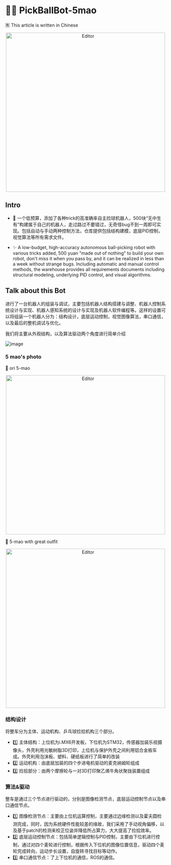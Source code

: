 # 🌈🔥 PickBallBot-5mao

🈶 This article is written in Chinese

<div align="center">
	<img src="https://github.com/WangJingyao07/PickBallBot-5mao/assets/45681444/3a65b772-883a-44cd-ac88-9217ce060105" alt="Editor" width="500">
</div>

## Intro
- 🎉 一个低预算，添加了各种trick的高准确率自主捡球机器人，500块“无中生有”构建属于自己的机器人，走过路过不要错过，无奇怪bug不到一周即可实现。包括自动与手动两种控制方法，仓库提供包括结构建模，底层PID控制，视觉算法等所有需求文件。

- ✨ A low-budget, high-accuracy autonomous ball-picking robot with various tricks added, 500 yuan "made out of nothing" to build your own robot, don't miss it when you pass by, and it can be realized in less than a week without strange bugs. Including automatic and manual control methods, the warehouse provides all requirements documents including structural modeling, underlying PID control, and visual algorithms.

## Talk about this Bot
进行了一台机器人的组装与调试，主要包括机器人结构搭建与调整、机器人控制系统设计与实现、机器人感知系统的设计与实现及机器人软件编程等。这样的设置可以将组装一个机器人分为：结构设计，底层运动控制，视觉图像算法，串口通信，以及最后的整机调试与优化。

我们将主要从外观结构，以及算法驱动两个角度进行简单介绍

![image](https://github.com/WangJingyao07/PickBallBot-5mao/assets/45681444/7e14666f-4e5e-40fc-8703-0f29a916748e)

### 5 mao's photo

🛴 ori 5-mao
<div align="center">
	<img src="https://github.com/WangJingyao07/PickBallBot-5mao/assets/45681444/3a65b772-883a-44cd-ac88-9217ce060105" alt="Editor" width="500">
</div>

🚗 5-mao with great outfit
<div align="center">
	<img src="https://github.com/WangJingyao07/PickBallBot-5mao/assets/45681444/ceeebe44-9a9c-4933-ac78-432db8026802" alt="Editor" width="500">
</div>

### 结构设计

将整车分为主体、运动机构、乒乓球捡拾机构三个部分。

- 1️⃣ 主体结构：上位机为i.MX6开发板，下位机为STM32，传感器加装乐视摄像头，外壳利用光敏树脂3D打印，上位机与保护外壳之间利用铝合金板车成。外壳利用泡沫板、塑料、硬纸板进行了简单的改装
- 2️⃣ 运动机构：由底层加装的四个步进电机驱动的麦克纳姆轮组成
- 3️⃣ 捡拾部分：由两个摩擦轮与一对3D打印聚乙烯牛角状聚拢装置组成


### 算法&驱动

整车是通过三个节点进行驱动的，分别是图像检测节点，底层运动控制节点以及串口通信节点。

- 1️⃣ 图像检测节点：主要由上位机运算控制，主要通过边缘检测以及霍夫圆检测完成，同时，因为系统硬件性能较差的缘故，我们采用了手动视角偏移，以及基于patch的检测来校正位姿并降低所占算力，大大提高了捡拾效率。
- 2️⃣ 底层运动控制节点：包括简单逻辑控制与PID控制，主要由下位机进行控制，通过对四个麦轮进行控制，根据传入下位机的图像位置信息，驱动四个麦轮完成转向，运动步长设置，自旋转寻找目标等动作。
- 3️⃣ 串口通信节点：了上下位机的通信，ROS的通信。



